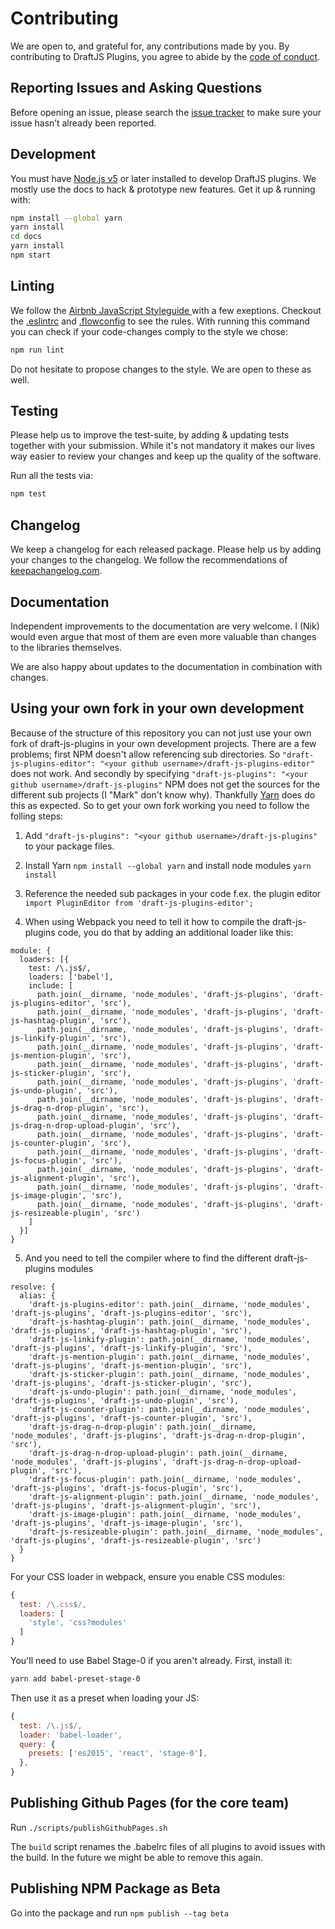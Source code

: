 # Contributing

We are open to, and grateful for, any contributions made by you. By contributing to DraftJS Plugins, you agree to abide by the [code of conduct](https://github.com/draft-js-plugins/draft-js-plugins/blob/master/CODE_OF_CONDUCT.md).

## Reporting Issues and Asking Questions

Before opening an issue, please search the [issue tracker](https://github.com/draft-js-plugins/draft-js-plugins/issues) to make sure your issue hasn’t already been reported.

## Development

You must have [Node.js v5](https://nodejs.org/en/download/package-manager/) or later installed to develop DraftJS plugins. We mostly use the docs to hack & prototype new features. Get it up & running with:

```sh
npm install --global yarn
yarn install
cd docs
yarn install
npm start
```

## Linting

We follow the [Airbnb JavaScript Styleguide ](https://github.com/airbnb/javascript) with a few exeptions. Checkout the [.eslintrc](https://github.com/draft-js-plugins/draft-js-plugins/blob/master/.eslintrc) and [.flowconfig](https://github.com/draft-js-plugins/draft-js-plugins/blob/master/.flowconfig) to see the rules. With running this command you can check if your code-changes comply to the style we chose:

```sh
npm run lint
```

Do not hesitate to propose changes to the style. We are open to these as well.

## Testing

Please help us to improve the test-suite, by adding & updating tests together with your submission. While it's not mandatory it makes our lives way easier to review your changes and keep up the quality of the software.

Run all the tests via:

```sh
npm test
```

## Changelog

We keep a changelog for each released package. Please help us by adding your changes to the changelog. We follow the recommendations of [keepachangelog.com](http://keepachangelog.com/).

## Documentation

Independent improvements to the documentation are very welcome. I (Nik) would even argue that most of them are even more valuable than changes to the libraries themselves.

We are also happy about updates to the documentation in combination with changes.

## Using your own fork in your own development

Because of the structure of this repository you can not just use your own fork of draft-js-plugins in your own development projects. There are a few problems; first NPM doesn't allow referencing sub directories. So `"draft-js-plugins-editor": "<your github username>/draft-js-plugins-editor"` does not work. And secondly by specifying `"draft-js-plugins": "<your github username>/draft-js-plugins"` NPM does not get the sources for the different sub projects (I "Mark" don't know why). Thankfully [Yarn](https://yarnpkg.com/) does do this as expected. So to get your own fork working you need to follow the folling steps:

1) Add `"draft-js-plugins": "<your github username>/draft-js-plugins"` to your package files.

2) Install Yarn `npm install --global yarn` and install node modules `yarn install`

3) Reference the needed sub packages in your code f.ex. the plugin editor `import PluginEditor from 'draft-js-plugins-editor';`

4) When using Webpack you need to tell it how to compile the draft-js-plugins code, you do that by adding an additional loader like this:
```
module: {
  loaders: [{
    test: /\.js$/,
    loaders: ['babel'],
    include: [
      path.join(__dirname, 'node_modules', 'draft-js-plugins', 'draft-js-plugins-editor', 'src'),
      path.join(__dirname, 'node_modules', 'draft-js-plugins', 'draft-js-hashtag-plugin', 'src'),
      path.join(__dirname, 'node_modules', 'draft-js-plugins', 'draft-js-linkify-plugin', 'src'),
      path.join(__dirname, 'node_modules', 'draft-js-plugins', 'draft-js-mention-plugin', 'src'),
      path.join(__dirname, 'node_modules', 'draft-js-plugins', 'draft-js-sticker-plugin', 'src'),
      path.join(__dirname, 'node_modules', 'draft-js-plugins', 'draft-js-undo-plugin', 'src'),
      path.join(__dirname, 'node_modules', 'draft-js-plugins', 'draft-js-drag-n-drop-plugin', 'src'),
      path.join(__dirname, 'node_modules', 'draft-js-plugins', 'draft-js-drag-n-drop-upload-plugin', 'src'),
      path.join(__dirname, 'node_modules', 'draft-js-plugins', 'draft-js-counter-plugin', 'src'),
      path.join(__dirname, 'node_modules', 'draft-js-plugins', 'draft-js-focus-plugin', 'src'),
      path.join(__dirname, 'node_modules', 'draft-js-plugins', 'draft-js-alignment-plugin', 'src'),
      path.join(__dirname, 'node_modules', 'draft-js-plugins', 'draft-js-image-plugin', 'src'),
      path.join(__dirname, 'node_modules', 'draft-js-plugins', 'draft-js-resizeable-plugin', 'src')
    ]
  }]
}
```

5) And you need to tell the compiler where to find the different draft-js-plugins modules
```
resolve: {
  alias: {
    'draft-js-plugins-editor': path.join(__dirname, 'node_modules', 'draft-js-plugins', 'draft-js-plugins-editor', 'src'),
    'draft-js-hashtag-plugin': path.join(__dirname, 'node_modules', 'draft-js-plugins', 'draft-js-hashtag-plugin', 'src'),
    'draft-js-linkify-plugin': path.join(__dirname, 'node_modules', 'draft-js-plugins', 'draft-js-linkify-plugin', 'src'),
    'draft-js-mention-plugin': path.join(__dirname, 'node_modules', 'draft-js-plugins', 'draft-js-mention-plugin', 'src'),
    'draft-js-sticker-plugin': path.join(__dirname, 'node_modules', 'draft-js-plugins', 'draft-js-sticker-plugin', 'src'),
    'draft-js-undo-plugin': path.join(__dirname, 'node_modules', 'draft-js-plugins', 'draft-js-undo-plugin', 'src'),
    'draft-js-counter-plugin': path.join(__dirname, 'node_modules', 'draft-js-plugins', 'draft-js-counter-plugin', 'src'),
    'draft-js-drag-n-drop-plugin': path.join(__dirname, 'node_modules', 'draft-js-plugins', 'draft-js-drag-n-drop-plugin', 'src'),
    'draft-js-drag-n-drop-upload-plugin': path.join(__dirname, 'node_modules', 'draft-js-plugins', 'draft-js-drag-n-drop-upload-plugin', 'src'),
    'draft-js-focus-plugin': path.join(__dirname, 'node_modules', 'draft-js-plugins', 'draft-js-focus-plugin', 'src'),
    'draft-js-alignment-plugin': path.join(__dirname, 'node_modules', 'draft-js-plugins', 'draft-js-alignment-plugin', 'src'),
    'draft-js-image-plugin': path.join(__dirname, 'node_modules', 'draft-js-plugins', 'draft-js-image-plugin', 'src'),
    'draft-js-resizeable-plugin': path.join(__dirname, 'node_modules', 'draft-js-plugins', 'draft-js-resizeable-plugin', 'src')
  }
}
```

For your CSS loader in webpack, ensure you enable CSS modules:

```js
{
  test: /\.css$/,
  loaders: [
    'style', 'css?modules'
  ]
}
```

You'll need to use Babel Stage-0 if you aren't already. First, install it:

```bash
yarn add babel-preset-stage-0
```

Then use it as a preset when loading your JS:

```js
{
  test: /\.js$/,
  loader: 'babel-loader',
  query: {
    presets: ['es2015', 'react', 'stage-0'],
  },
}
```

## Publishing Github Pages (for the core team)

Run `./scripts/publishGithubPages.sh`

The `build` script renames the .babelrc files of all plugins to avoid issues with the build. In the future we might be able to remove this again.

## Publishing NPM Package as Beta

Go into the package and run `npm publish --tag beta`
